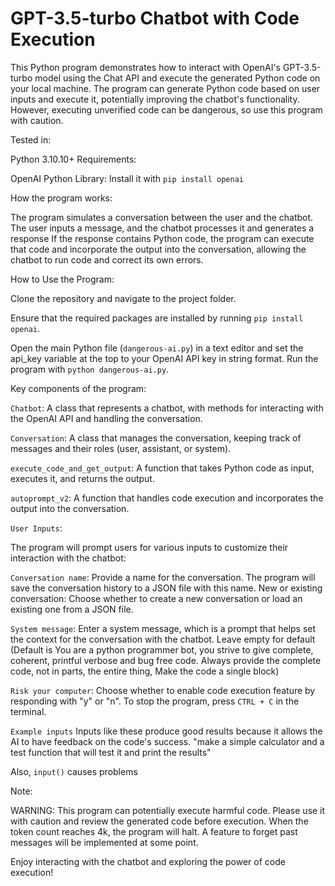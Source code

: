 # GPT-3.5-turbo Chatbot with Code Execution
This Python program demonstrates how to interact with OpenAI's GPT-3.5-turbo model using the Chat API and execute the generated Python code on your local machine. The program can generate Python code based on user inputs and execute it, potentially improving the chatbot's functionality.
However, executing unverified code can be dangerous, so use this program with caution.

Tested in:

Python 3.10.10+
Requirements:

OpenAI Python Library: Install it with `pip install openai`


How the program works:

The program simulates a conversation between the user and the chatbot.
The user inputs a message, and the chatbot processes it and generates a response
If the response contains Python code, the program can execute that code and incorporate the output into the conversation, allowing the chatbot to run code and correct its own errors.


How to Use the Program:

Clone the repository and navigate to the project folder.

Ensure that the required packages are installed by running `pip install openai`.

Open the main Python file (`dangerous-ai.py`) in a text editor and set the api_key variable at the top to your OpenAI API key in string format.
Run the program with `python dangerous-ai.py`.




Key components of the program:

`Chatbot`: A class that represents a chatbot, with methods for interacting with the OpenAI API and handling the conversation.

`Conversation`: A class that manages the conversation, keeping track of messages and their roles (user, assistant, or system).

`execute_code_and_get_output`: A function that takes Python code as input, executes it, and returns the output.

`autoprompt_v2`: A function that handles code execution and incorporates the output into the conversation.



`User Inputs`:

The program will prompt users for various inputs to customize their interaction with the chatbot:

`Conversation name`: Provide a name for the conversation. The program will save the conversation history to a JSON file with this name.
New or existing conversation: Choose whether to create a new conversation or load an existing one from a JSON file.

`System message`: Enter a system message, which is a prompt that helps set the context for the conversation with the chatbot. Leave empty for default (Default is You are a python programmer bot, you strive to give complete, coherent, printful verbose and bug free code. Always provide the complete code, not in parts, the entire thing, Make the code a single block)

`Risk your computer`: Choose whether to enable code execution feature by responding with "y" or "n".
To stop the program, press `CTRL + C` in the terminal.

`Example inputs`
Inputs like these produce good results because it allows the AI to have feedback on the code's success.
        "make a simple calculator and a test function that will test it and print the results"

Also, `input()` causes problems

Note:

WARNING: This program can potentially execute harmful code. Please use it with caution and review the generated code before execution.
When the token count reaches 4k, the program will halt. A feature to forget past messages will be implemented at some point.

Enjoy interacting with the chatbot and exploring the power of code execution!
